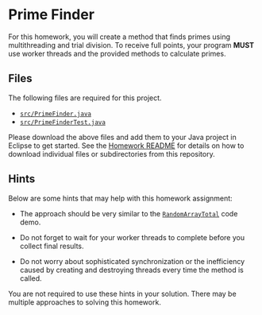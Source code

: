 Prime Finder
=================================================

For this homework, you will create a method that finds primes using multithreading and trial division. To receive full points, your program **MUST** use worker threads and the provided methods to calculate primes.

## Files ##

The following files are required for this project.

- [`src/PrimeFinder.java`](src/PrimeFinder.java)
- [`src/PrimeFinderTest.java`](src/PrimeFinderTest.java)

Please download the above files and add them to your Java project in Eclipse to get started. See the [Homework README](../README.md) for details on how to download individual files or subdirectories from this repository.

## Hints ##

Below are some hints that may help with this homework assignment:

- The approach should be very similar to the [`RandomArrayTotal`](https://github.com/cs212/demos/blob/master/Multithreading%2C%20Part%201/src/RandomArrayTotal.java) code demo.

- Do not forget to wait for your worker threads to complete before you collect final results.

- Do not worry about sophisticated synchronization or the inefficiency caused by creating and destroying threads every time the method is called.

You are not required to use these hints in your solution. There may be multiple approaches to solving this homework.
